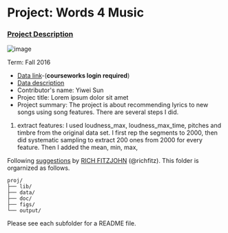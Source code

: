 # Project: Words 4 Music

### [Project Description](doc/Project4_desc.md)

![image](http://cdn.newsapi.com.au/image/v1/f7131c018870330120dbe4b73bb7695c?width=650)

Term: Fall 2016

+ [Data link](https://courseworks2.columbia.edu/courses/11849/files/folder/Project_Files?preview=763391)-(**courseworks login required**)
+ [Data description](doc/readme.html)
+ Contributor's name: Yiwei Sun
+ Projec title: Lorem ipsum dolor sit amet
+ Project summary: The project is about recommending lyrics to new songs using song features. There are several steps I did.
1. extract features: I used loudness_max, loudness_max_time, pitches and timbre from the original data set. I first rep the segments to 2000, then did systematic sampling to extract 200 ones from 2000 for every feature. Then I added the mean, min, max, 
	
Following [suggestions](http://nicercode.github.io/blog/2013-04-05-projects/) by [RICH FITZJOHN](http://nicercode.github.io/about/#Team) (@richfitz). This folder is orgarnized as follows.

```
proj/
├── lib/
├── data/
├── doc/
├── figs/
└── output/
```

Please see each subfolder for a README file.
